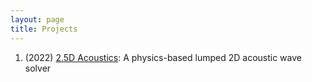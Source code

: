 ```yaml
---
layout: page
title: Projects
---
```


1. (2022) [2.5D Acoustics](https://debasishray19.github.io/project/talkingtube/talkingtube.html): A physics-based lumped 2D acoustic wave solver
